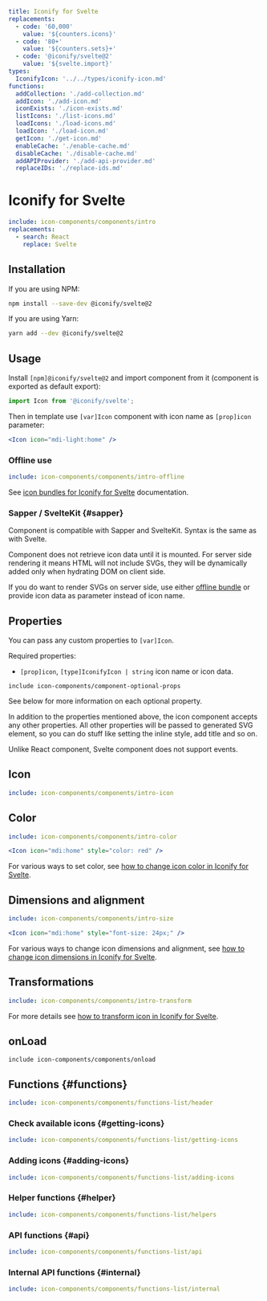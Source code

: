 ```yaml
title: Iconify for Svelte
replacements:
  - code: '60,000'
    value: '${counters.icons}'
  - code: '80+'
    value: '${counters.sets}+'
  - code: '@iconify/svelte@2'
    value: '${svelte.import}'
types:
  IconifyIcon: '../../types/iconify-icon.md'
functions:
  addCollection: './add-collection.md'
  addIcon: './add-icon.md'
  iconExists: './icon-exists.md'
  listIcons: './list-icons.md'
  loadIcons: './load-icons.md'
  loadIcon: './load-icon.md'
  getIcon: './get-icon.md'
  enableCache: './enable-cache.md'
  disableCache: './disable-cache.md'
  addAPIProvider: './add-api-provider.md'
  replaceIDs: './replace-ids.md'
```

# Iconify for Svelte

```yaml
include: icon-components/components/intro
replacements:
  - search: React
    replace: Svelte
```

## Installation

If you are using NPM:

```bash
npm install --save-dev @iconify/svelte@2
```

If you are using Yarn:

```bash
yarn add --dev @iconify/svelte@2
```

## Usage

Install `[npm]@iconify/svelte@2` and import component from it (component is exported as default export):

```js
import Icon from '@iconify/svelte';
```

Then in template use `[var]Icon` component with icon name as `[prop]icon` parameter:

```jsx
<Icon icon="mdi-light:home" />
```

### Offline use

```yaml
include: icon-components/components/intro-offline
```

See [icon bundles for Iconify for Svelte](../../icon-components/bundles/svelte.md) documentation.

### Sapper / SvelteKit {#sapper}

Component is compatible with Sapper and SvelteKit. Syntax is the same as with Svelte.

Component does not retrieve icon data until it is mounted. For server side rendering it means HTML will not include SVGs, they will be dynamically added only when hydrating DOM on client side.

If you do want to render SVGs on server side, use either [offline bundle](./offline.md) or provide icon data as parameter instead of icon name.

## Properties

You can pass any custom properties to `[var]Icon`.

Required properties:

- `[prop]icon`, `[type]IconifyIcon | string` icon name or icon data.

`include icon-components/component-optional-props`

See below for more information on each optional property.

In addition to the properties mentioned above, the icon component accepts any other properties. All other properties will be passed to generated SVG element, so you can do stuff like setting the inline style, add title and so on.

Unlike React component, Svelte component does not support events.

## Icon

```yaml
include: icon-components/components/intro-icon
```

## Color

```yaml
include: icon-components/components/intro-color
```

```jsx
<Icon icon="mdi:home" style="color: red" />
```

For various ways to set color, see [how to change icon color in Iconify for Svelte](./color.md).

## Dimensions and alignment

```yaml
include: icon-components/components/intro-size
```

```jsx
<Icon icon="mdi:home" style="font-size: 24px;" />
```

For various ways to change icon dimensions and alignment, see [how to change icon dimensions in Iconify for Svelte](./dimensions.md).

## Transformations

```yaml
include: icon-components/components/intro-transform
```

For more details see [how to transform icon in Iconify for Svelte](./transform.md).

## onLoad

`include icon-components/components/onload`

## Functions {#functions}

```yaml
include: icon-components/components/functions-list/header
```

### Check available icons {#getting-icons}

```yaml
include: icon-components/components/functions-list/getting-icons
```

### Adding icons {#adding-icons}

```yaml
include: icon-components/components/functions-list/adding-icons
```

### Helper functions {#helper}

```yaml
include: icon-components/components/functions-list/helpers
```

### API functions {#api}

```yaml
include: icon-components/components/functions-list/api
```

### Internal API functions {#internal}

```yaml
include: icon-components/components/functions-list/internal
```
